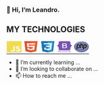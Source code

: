 ### 👋 Hi, I’m Leandro. 

## MY TECHNOLOGIES

<div style="display: inline; border-bottom: 1px solid black ;">
    <img src="img/javascript.svg" height="30px" width = "40px"alt="JavaScript">
    <img src="img/html5-original.svg" height="30px" width = "40px"alt="HTML">
    <img src="img/css3-original.svg" height="30px" width = "40px"alt="CSS">
    <img src="img/bootstrap.svg" height="30px" width = "40px"alt="Bootstrap">
    <img src="img/new-php-logo.svg" height= "30px" width = "40px"alt="PHP">
</div>


- 🌱 I’m currently learning ...
- 💞️ I’m looking to collaborate on ...
- 📫 How to reach me ...

<!---
developernutri/developernutri is a ✨ special ✨ repository because its `README.md` (this file) appears on your GitHub profile.
You can click the Preview link to take a look at your changes.
--->
